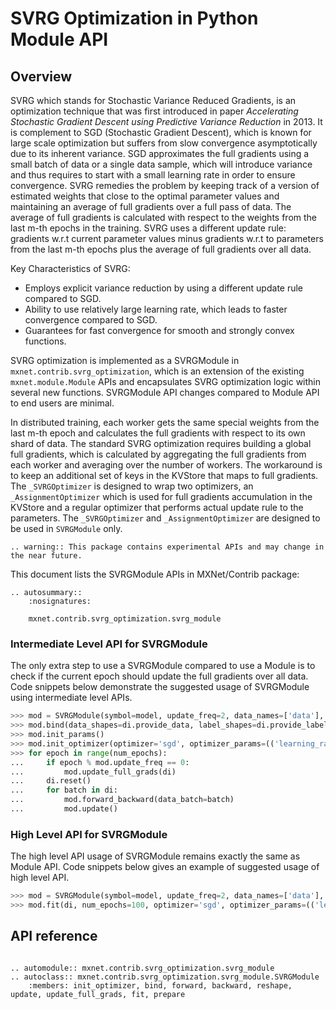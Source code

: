 # SVRG Optimization in Python Module API

## Overview
SVRG which stands for Stochastic Variance Reduced Gradients, is an optimization technique that was first introduced in 
paper _Accelerating Stochastic Gradient Descent using Predictive Variance Reduction_ in 2013. It is complement to SGD 
(Stochastic Gradient Descent), which is known for large scale optimization but suffers from slow convergence 
asymptotically due to its inherent variance. SGD approximates the full gradients using a small batch of data or 
a single data sample, which will introduce variance and thus requires to start with a small learning rate in order to 
ensure convergence. SVRG remedies the problem by keeping track of a version of estimated weights that close to the 
optimal parameter values and maintaining an average of full gradients over a full pass of data. The average of full 
gradients is calculated with respect to the weights from the last m-th epochs in the training.  SVRG uses a different 
update rule: gradients w.r.t current parameter values minus gradients w.r.t to parameters from the last m-th epochs 
plus the average of full gradients over all data. 
  
Key Characteristics of SVRG:
* Employs explicit variance reduction by using a different update rule compared to SGD.
* Ability to use relatively large learning rate, which leads to faster convergence compared to SGD.
* Guarantees for fast convergence for smooth and strongly convex functions.

SVRG optimization is implemented as a SVRGModule in `mxnet.contrib.svrg_optimization`, which is an extension of the 
existing `mxnet.module.Module` APIs and encapsulates SVRG optimization logic within several new functions. SVRGModule 
API changes compared to Module API to end users are minimal. 

In distributed training, each worker gets the same special weights from the last m-th epoch and calculates the full 
gradients with respect to its own shard of data. The standard SVRG optimization requires building a global full 
gradients, which is calculated by aggregating the full gradients from each worker and averaging over the number of 
workers. The workaround is to keep an additional set of keys in the KVStore that maps to full gradients. 
The `_SVRGOptimizer` is designed to wrap two optimizers, an `_AssignmentOptimizer` which is used for full gradients 
accumulation in the KVStore and a regular optimizer that performs actual update rule to the parameters. 
The `_SVRGOptimizer` and `_AssignmentOptimizer` are designed to be used in `SVRGModule` only.

```eval_rst
.. warning:: This package contains experimental APIs and may change in the near future.
``` 

This document lists the SVRGModule APIs in MXNet/Contrib package:

```eval_rst
.. autosummary::
    :nosignatures:

    mxnet.contrib.svrg_optimization.svrg_module
```

### Intermediate Level API for SVRGModule

The only extra step to use a SVRGModule compared to use a Module is to check if the current epoch should update the
full gradients over all data. Code snippets below demonstrate the suggested usage of SVRGModule using intermediate 
level APIs.

```python
>>> mod = SVRGModule(symbol=model, update_freq=2, data_names=['data'], label_names=['lin_reg_label'])
>>> mod.bind(data_shapes=di.provide_data, label_shapes=di.provide_label)
>>> mod.init_params()
>>> mod.init_optimizer(optimizer='sgd', optimizer_params=(('learning_rate', 0.01), ), kvstore='local')
>>> for epoch in range(num_epochs):
...     if epoch % mod.update_freq == 0:
...         mod.update_full_grads(di)
...     di.reset()
...     for batch in di:
...         mod.forward_backward(data_batch=batch)
...         mod.update()
```

### High Level API for SVRGModule

The high level API usage of SVRGModule remains exactly the same as Module API. Code snippets below gives an example of
suggested usage of high level API.

```python
>>> mod = SVRGModule(symbol=model, update_freq=2, data_names=['data'], label_names=['lin_reg_label'])
>>> mod.fit(di, num_epochs=100, optimizer='sgd', optimizer_params=(('learning_rate', 0.01), ))
```

## API reference

<script type="text/javascript" src='../../../_static/js/auto_module_index.js'></script>

```eval_rst

.. automodule:: mxnet.contrib.svrg_optimization.svrg_module
.. autoclass:: mxnet.contrib.svrg_optimization.svrg_module.SVRGModule
    :members: init_optimizer, bind, forward, backward, reshape, update, update_full_grads, fit, prepare
 
```
<script>auto_index("api-reference");</script>